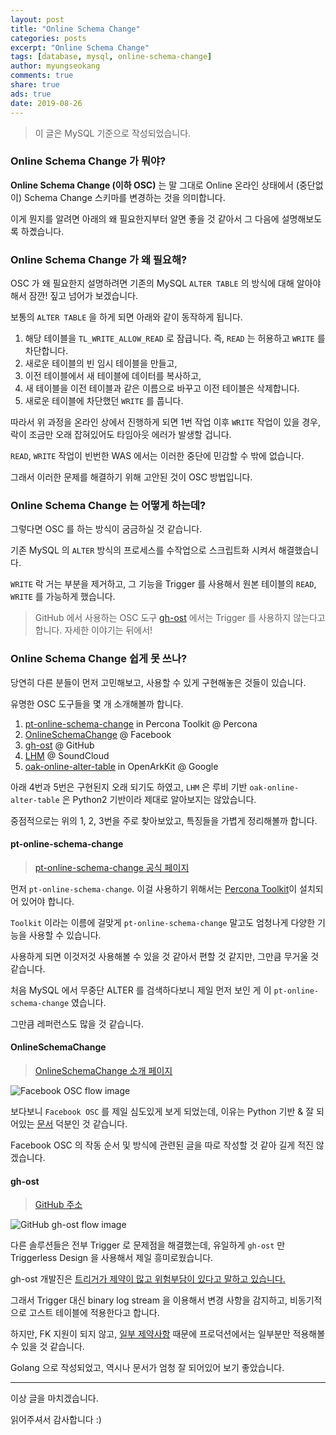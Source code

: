 ```yaml
---
layout: post
title: "Online Schema Change"
categories: posts
excerpt: "Online Schema Change"
tags: [database, mysql, online-schema-change]
author: myungseokang
comments: true
share: true
ads: true
date: 2019-08-26
---
```


> 이 글은 MySQL 기준으로 작성되었습니다.

### Online Schema Change 가 뭐야?

**Online Schema Change (이하 OSC)** 는 말 그대로 Online 온라인 상태에서 (중단없이) Schema Change 스키마를 변경하는 것을 의미합니다.

이게 뭔지를 알려면 아래의 왜 필요한지부터 알면 좋을 것 같아서 그 다음에 설명해보도록 하곘습니다.

### Online Schema Change 가 왜 필요해?

OSC 가 왜 필요한지 설명하려면 기존의 MySQL `ALTER TABLE` 의 방식에 대해 알아야해서 잠깐! 짚고 넘어가 보겠습니다.

보통의 `ALTER TABLE` 을 하게 되면 아래와 같이 동작하게 됩니다.

1. 해당 테이블을 `TL_WRITE_ALLOW_READ` 로 잠급니다. 즉, `READ` 는 허용하고 `WRITE` 를 차단합니다.
2. 새로운 테이블의 빈 임시 테이블을 만들고,
3. 이전 테이블에서 새 테이블에 데이터를 복사하고,
4. 새 테이블을 이전 테이블과 같은 이름으로 바꾸고 이전 테이블은 삭제합니다.
5. 새로운 테이블에 차단했던 `WRITE` 를 풉니다.

따라서 위 과정을 온라인 상에서 진행하게 되면 1번 작업 이후 `WRITE` 작업이 있을 경우, 락이 조금만 오래 잡혀있어도 타임아웃 에러가 발생할 겁니다.

`READ`, `WRITE` 작업이 빈번한 WAS 에서는 이러한 중단에 민감할 수 밖에 없습니다.

그래서 이러한 문제를 해결하기 위해 고안된 것이 OSC 방법입니다.

### Online Schema Change 는 어떻게 하는데?

그렇다면 OSC 를 하는 방식이 굼금하실 것 같습니다.

기존 MySQL 의 `ALTER` 방식의 프로세스를 수작업으로 스크립트화 시켜서 해결했습니다.

`WRITE` 락 거는 부분을 제거하고, 그 기능을 Trigger 를 사용해서 원본 테이블의 `READ`, `WRITE` 를 가능하게 했습니다.

> GitHub 에서 사용하는 OSC 도구 <a href="https://github.com/github/gh-ost" target="_blank">gh-ost</a> 에서는 Trigger 를 사용하지 않는다고 합니다.
> 자세한 이야기는 뒤에서!

### Online Schema Change 쉽게 못 쓰나?

당연히 다른 분들이 먼저 고민해보고, 사용할 수 있게 구현해놓은 것들이 있습니다.

유명한 OSC 도구들을 몇 개 소개해볼까 합니다.

1. <a href="#pt-online-schema-change">pt-online-schema-change</a> in Percona Toolkit @ Percona
2. <a href="#onlineschemachange">OnlineSchemaChange</a> @ Facebook
3. <a href="#gh-ost">gh-ost</a> @ GitHub
4. <a href="https://github.com/soundcloud/lhm" target="_blank">LHM</a> @ SoundCloud
5. <a href="https://github.com/shlomi-noach/openarkkit" target="_blank">oak-online-alter-table</a> in OpenArkKit @ Google

아래 4번과 5번은 구현된지 오래 되기도 하였고, `LHM` 은 루비 기반 `oak-online-alter-table` 은 Python2 기반이라 제대로 알아보지는 않았습니다.

중점적으로는 위의 1, 2, 3번을 주로 찾아보았고, 특징들을 가볍게 정리해볼까 합니다.


#### pt-online-schema-change

> <a href="https://www.percona.com/doc/percona-toolkit/LATEST/pt-online-schema-change.html" target="_blank">pt-online-schema-change 공식 페이지</a>

먼저 `pt-online-schema-change`. 이걸 사용하기 위해서는 <a href="https://www.percona.com/doc/percona-toolkit/LATEST/index.html" target="_blank">Percona Toolkit</a>이 설치되어 있어야 합니다.

`Toolkit` 이라는 이름에 걸맞게 `pt-online-schema-change` 말고도 엄청나게 다양한 기능을 사용할 수 있습니다.

사용하게 되면 이것저것 사용해볼 수 있을 것 같아서 편할 것 같지만, 그만큼 무거울 것 같습니다.

처음 MySQL 에서 무중단 ALTER 를 검색하다보니 제일 먼저 보인 게 이 `pt-online-schema-change` 였습니다.

그만큼 레퍼런스도 많을 것 같습니다.

#### OnlineSchemaChange

> <a href="https://engineering.fb.com/production-engineering/onlineschemachange-rebuilt-in-python/" target="_blank">OnlineSchemaChange 소개 페이지</a>

<img src="https://engineering.fb.com/wp-content/uploads/2017/05/GLhAFgHwlR-THYQBAAAAAAAAmTEibj0JAAAB.jpg" alt="Facebook OSC flow image">

보다보니 `Facebook OSC` 를 제일 심도있게 보게 되었는데, 이유는 Python 기반 & 잘 되어있는 <a href="https://github.com/facebookincubator/OnlineSchemaChange/wiki" target="_blank">문서</a> 덕분인 것 같습니다.

Facebook OSC 의 작동 순서 및 방식에 관련된 글을 따로 작성할 것 같아 길게 적진 않겠습니다.

#### gh-ost

> <a href="https://github.com/github/gh-ost" target="_blank">GitHub 주소</a>

<img src="https://github.com/github/gh-ost/raw/master/doc/images/gh-ost-general-flow.png" alt="GitHub gh-ost flow image"/>

다른 솔루션들은 전부 Trigger 로 문제점을 해결했는데, 유일하게 `gh-ost` 만 Triggerless Design 을 사용해서 제일 흥미로웠습니다.

gh-ost 개발진은 <a href="https://github.com/github/gh-ost/blob/master/doc/why-triggerless.md" target="_blank">트리거가 제약이 많고 위험부담이 있다고 말하고 있습니다.</a>

그래서 Trigger 대신 binary log stream 을 이용해서 변경 사항을 감지하고, 비동기적으로 고스트 테이블에 적용한다고 합니다.

하지만, FK 지원이 되지 않고, <a href="https://github.com/github/gh-ost/blob/master/doc/requirements-and-limitations.md#limitations" target="_blank">일부 제약사항</a> 때문에 프로덕션에서는 일부분만 적용해볼 수 있을 것 같습니다.

Golang 으로 작성되었고, 역시나 문서가 엄청 잘 되어있어 보기 좋았습니다.

---

이상 글을 마치겠습니다.

읽어주셔서 감사합니다 :)
